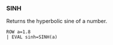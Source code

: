 <!--
This is generated by ESQL’s AbstractFunctionTestCase. Do no edit it. See ../README.md for how to regenerate it.
-->

### SINH
Returns the hyperbolic sine of a number.

```
ROW a=1.8
| EVAL sinh=SINH(a)
```
